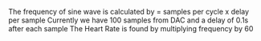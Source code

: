 The frequency of sine wave  is calculated by = samples per cycle x delay per sample
Currently we have 100 samples from DAC and a delay of 0.1s after each sample
The Heart Rate is found by multiplying frequency by 60